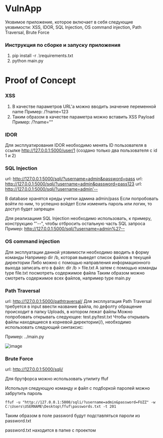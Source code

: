 # VulnApp
Уязвимое приложение, которое включает в себя следующие уязвимости: XSS, IDOR, SQL Injection, OS command injection, Path Traversal, Brute Force

### Инструкция по сборке и запуску приложения

1. pip install -r .\requirements.txt
2. python main.py

# Proof of Concept

### XSS

1. В качестве параметров URL'а можно вводить значение переменной name 
Пример: /?name=123
2. Таким образом в качестве параметра можно вставить XSS Payload
Пример: /?name="<script>alert(123)</script>"

### IDOR

Для эксплуатирования IDOR необходимо менять ID пользователя в ссылке http://127.0.0.1:5000/user/1 (создано только два пользователя с id 1 и 2)

### SQL Injection

url: http://127.0.0.1:5000/sqli/?username=admin&password=pass
url: http://127.0.0.1:5000/sqli/?username=admin&password=pass123
url: http://127.0.0.1:5000/sqli/?username=admin'--

В database хранятся креды учетки админа admin/pass
Если попробовать войти по ним, то успешно войдет
Если изменить пароль или логин, то доступ будет запрещен

Для реализациия SQL Injection необходимо использовать, к примеру, конструкцию "'--", чтобы отбросить остальную часть SQL запроса
Пример: http://127.0.0.1:5000/sqli/?username=admin%27--

### OS command injection

Для эксплуатации данной уязвимости необходимо вводить в форму команды
Например dir /b, которая выведет список файлов в текущей директории
Либо можно с помощью направления информационного выхода записать его в файл: dir /b > file.txt
А затем с помощью команды type file.txt посмотреть содержимое файла
Таким образом можно смотреть содержимое всех файлов, например type main.py

### Path Traversal

url: http://127.0.0.1:5000/pathtraversal/
Для эксплуатация Path Traversal требуется в input ввести название файла, по дефолту обращение происходит в папку Uploads, в котором лежат файлы
Можно попробовать открывать следующее: test.py/test.txt
Чтобы открывать файлы находящиеся в корневой директории(/), необходимо использовать следующий синтаксис:

Пример: ../main.py 

![image](https://github.com/Oyagee/VulnApp/assets/73120241/2a7766c7-c619-4a93-895b-538a2ae067d9)


### Brute Force

url: http://127.0.0.1:5000/sqli/

Для брутфорса можно использовать утилиту ffuf

Используя следующую команду и файл с подборкой паролей можно забрутить пароль
```
ffuf -u "http://127.0.0.1:5000/sqli/?username=admin&password=FUZZ" -w C:\Users\USERNAME\Desktop\ffuf\passwords.txt -t 201
```
Таким образом в поле password будут подставляться пароли из password.txt

password.txt находится в папке с проектом



